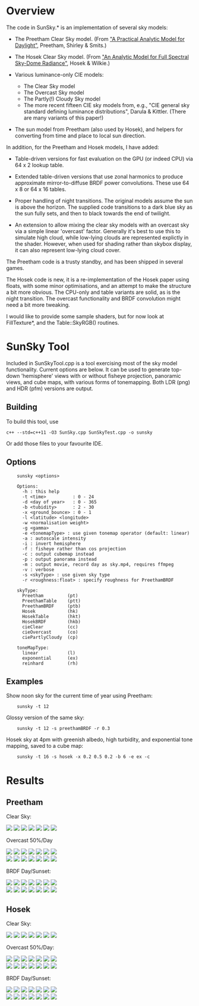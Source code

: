 Overview
========

The code in SunSky.* is an implementation of several sky models:

* The Preetham Clear Sky model. (From ["A Practical Analytic Model for
  Daylight"](https://www.cs.utah.edu/~shirley/papers/sunsky/), Preetham, Shirley
  & Smits.)

* The Hosek Clear Sky model. (From ["An Analytic Model for Full Spectral Sky-Dome
  Radiance"](https://cgg.mff.cuni.cz/projects/SkylightModelling/), Hosek &
  Wilkie.)

* Various luminance-only CIE models:
  * The Clear Sky model
  * The Overcast Sky model
  * The Partly(!) Cloudy Sky model
  * The more recent fifteen CIE sky models from, e.g., "CIE general sky standard
    defining luminance distributions", Darula & Kittler. (There are many variants
    of this paper!)

* The sun model from Preetham (also used by Hosek), and helpers for converting
  from time and place to local sun direction.

In addition, for the Preetham and Hosek models, I have added:

* Table-driven versions for fast evaluation on the GPU (or indeed CPU) via
  64 x 2 lookup table.

* Extended table-driven versions that use zonal harmonics to produce approximate
  mirror-to-diffuse BRDF power convolutions. These use 64 x 8 or 64 x 16
  tables.

* Proper handling of night transitions. The original models assume the sun
  is above the horizon. The supplied code transitions to a dark blue sky as
  the sun fully sets, and then to black towards the end of twilight.

* An extension to allow mixing the clear sky models with an overcast sky
  via a simple linear 'overcast' factor. Generally it's best to use this
  to simulate high cloud, while low-lying clouds are represented explictly
  in the shader. However, when used for shading rather than skybox display,
  it can also represent low-lying cloud cover.

The Preetham code is a trusty standby, and has been shipped in several games.

The Hosek code is new, it is a re-implementation of the Hosek paper using
floats, with some minor optimisations, and an attempt to make the structure a
bit more obvious. The CPU-only and table variants are solid, as is the night
transition. The overcast functionality and BRDF convolution might need a bit
more tweaking.

I would like to provide some sample shaders, but for now look at FillTexture*,
and the Table::SkyRGB() routines.


SunSky Tool
===========

Included in SunSkyTool.cpp is a tool exercising most of the sky model
functionality. Current options are below. It can be used to generate top-down
'hemisphere' views with or without fisheye projection, panoramic views, and
cube maps, with various forms of tonemapping. Both LDR (png) and HDR (pfm)
versions are output.

Building
--------

To build this tool, use

    c++ --std=c++11 -O3 SunSky.cpp SunSkyTest.cpp -o sunsky

Or add those files to your favourite IDE.

Options
-------

        sunsky <options>

        Options:
          -h : this help
          -t <time>          : 0 - 24
          -d <day of year>   : 0 - 365
          -b <tubidity>      : 2 - 30
          -x <ground_bounce> : 0 - 1
          -l <latitude> <longitude>
          -w <normalisation weight>
          -g <gamma>
          -e <tonemapType> : use given tonemap operator (default: linear)
          -a : autoscale intensity
          -i : invert hemisphere
          -f : fisheye rather than cos projection
          -c : output cubemap instead
          -p : output panorama instead
          -m : output movie, record day as sky.mp4, requires ffmpeg
          -v : verbose
          -s <skyType> : use given sky type
          -r <roughness:float> : specify roughness for PreethamBRDF

        skyType:
          Preetham         (pt)
          PreethamTable    (ptt)
          PreethamBRDF     (ptb)
          Hosek            (hk)
          HosekTable       (hkt)
          HosekBRDF        (hkb)
          cieClear         (cc)
          cieOvercast      (co)
          ciePartlyCloudy  (cp)

        toneMapType:
          linear           (l)
          exponential      (ex)
          reinhard         (rh)

Examples
--------

Show noon sky for the current time of year using Preetham:

        sunsky -t 12

Glossy version of the same sky:

        sunsky -t 12 -s preethamBRDF -r 0.3

Hosek sky at 4pm with greenish albedo, high turbidity, and exponential tone
mapping, saved to a cube map:

        sunsky -t 16 -s hosek -x 0.2 0.5 0.2 -b 6 -e ex -c


Results
=======

Preetham
--------

Clear Sky:

![](images/preetham-1.png)
![](images/preetham-2.png)
![](images/preetham-3.png)
![](images/preetham-4.png)
![](images/preetham-5.png)
![](images/preetham-6.png)
![](images/preetham-7.png)

Overcast 50%/Day

![](images/preetham-oc-1.png)
![](images/preetham-oc-2.png)
![](images/preetham-oc-3.png)
![](images/preetham-oc-4.png)
![](images/preetham-oc-5.png)
![](images/preetham-oc-6.png)
![](images/preetham-oc-7.png)
<br>
![](images/preetham-ocd-1.png)
![](images/preetham-ocd-2.png)
![](images/preetham-ocd-3.png)
![](images/preetham-ocd-4.png)
![](images/preetham-ocd-5.png)
![](images/preetham-ocd-6.png)
![](images/preetham-ocd-7.png)

BRDF Day/Sunset:

![](images/preethamBRDF-rd-1.png)
![](images/preethamBRDF-rd-2.png)
![](images/preethamBRDF-rd-3.png)
![](images/preethamBRDF-rd-4.png)
![](images/preethamBRDF-rd-5.png)
![](images/preethamBRDF-rd-6.png)
![](images/preethamBRDF-rd-7.png)
<br>
![](images/preethamBRDF-rs-1.png)
![](images/preethamBRDF-rs-2.png)
![](images/preethamBRDF-rs-3.png)
![](images/preethamBRDF-rs-4.png)
![](images/preethamBRDF-rs-5.png)
![](images/preethamBRDF-rs-6.png)
![](images/preethamBRDF-rs-7.png)

Hosek
-----

Clear Sky:

![](images/hosek-1.png)
![](images/hosek-2.png)
![](images/hosek-3.png)
![](images/hosek-4.png)
![](images/hosek-5.png)
![](images/hosek-6.png)
![](images/hosek-7.png)

Overcast 50%/Day:

![](images/hosek-oc-1.png)
![](images/hosek-oc-2.png)
![](images/hosek-oc-3.png)
![](images/hosek-oc-4.png)
![](images/hosek-oc-5.png)
![](images/hosek-oc-6.png)
![](images/hosek-oc-7.png)
<br>
![](images/hosek-ocd-1.png)
![](images/hosek-ocd-2.png)
![](images/hosek-ocd-3.png)
![](images/hosek-ocd-4.png)
![](images/hosek-ocd-5.png)
![](images/hosek-ocd-6.png)
![](images/hosek-ocd-7.png)

BRDF Day/Sunset:

![](images/hosekBRDF-rd-1.png)
![](images/hosekBRDF-rd-2.png)
![](images/hosekBRDF-rd-3.png)
![](images/hosekBRDF-rd-4.png)
![](images/hosekBRDF-rd-5.png)
![](images/hosekBRDF-rd-6.png)
![](images/hosekBRDF-rd-7.png)
<br>
![](images/hosekBRDF-rs-1.png)
![](images/hosekBRDF-rs-2.png)
![](images/hosekBRDF-rs-3.png)
![](images/hosekBRDF-rs-4.png)
![](images/hosekBRDF-rs-5.png)
![](images/hosekBRDF-rs-6.png)
![](images/hosekBRDF-rs-7.png)

